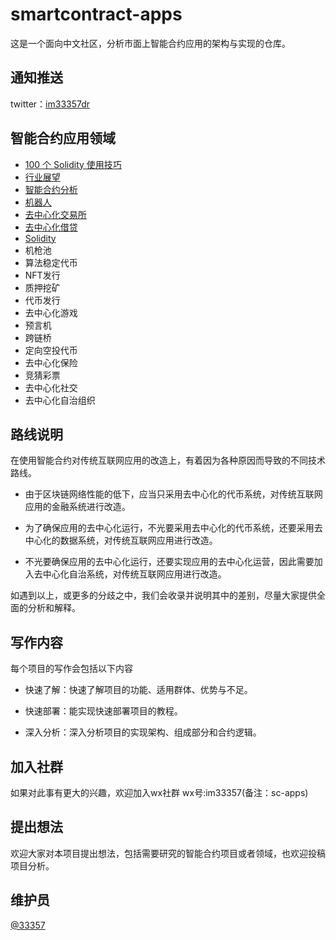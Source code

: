 # smartcontract-apps

这是一个面向中文社区，分析市面上智能合约应用的架构与实现的仓库。

## 通知推送

twitter：[im33357dr](https://twitter.com/im33357dr)

## 智能合约应用领域

- [100 个 Solidity 使用技巧](./Solidity_100/README.md)
- [行业展望](./Outlook/README.md)
- [智能合约分析](./Event/README.md)
- [机器人](./Robot/README.md)
- [去中心化交易所](./DEX/README.md)
- [去中心化借贷](./Loan/README.md)
- [Solidity](./Solidity/README.md)
- 机枪池
- 算法稳定代币
- NFT发行
- 质押挖矿
- 代币发行
- 去中心化游戏
- 预言机
- 跨链桥
- 定向空投代币
- 去中心化保险
- 竞猜彩票
- 去中心化社交
- 去中心化自治组织

## 路线说明

在使用智能合约对传统互联网应用的改造上，有着因为各种原因而导致的不同技术路线。

- 由于区块链网络性能的低下，应当只采用去中心化的代币系统，对传统互联网应用的金融系统进行改造。

- 为了确保应用的去中心化运行，不光要采用去中心化的代币系统，还要采用去中心化的数据系统，对传统互联网应用进行改造。

- 不光要确保应用的去中心化运行，还要实现应用的去中心化运营，因此需要加入去中心化自治系统，对传统互联网应用进行改造。

如遇到以上，或更多的分歧之中，我们会收录并说明其中的差别，尽量大家提供全面的分析和解释。

## 写作内容

每个项目的写作会包括以下内容

- 快速了解：快速了解项目的功能、适用群体、优势与不足。

- 快速部署：能实现快速部署项目的教程。

- 深入分析：深入分析项目的实现架构、组成部分和合约逻辑。

## 加入社群

如果对此事有更大的兴趣，欢迎加入wx社群
wx号:im33357(备注：sc-apps)

## 提出想法

欢迎大家对本项目提出想法，包括需要研究的智能合约项目或者领域，也欢迎投稿项目分析。

## 维护员

[@33357](https://github.com/33357)



